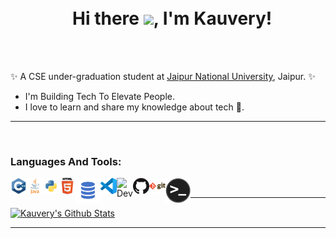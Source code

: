 <h1 align="center">
<br>
  Hi there <img src="https://raw.githubusercontent.com/MartinHeinz/MartinHeinz/master/wave.gif" width="40px">, I'm Kauvery!
 <br>
</h1>

<br>
<br>

✨ A CSE under-graduation student at [Jaipur National University](https://www.jnujaipur.ac.in/), Jaipur. ✨

- I'm Building Tech To Elevate People. 
- I love to learn and share my knowledge about tech 🤖.
<hr>
<br>

### Languages And Tools:

<img align="left" alt="C++" width="26px" src="https://raw.githubusercontent.com/github/explore/80688e429a7d4ef2fca1e82350fe8e3517d3494d/topics/cpp/cpp.png" />
<img align="left" alt="Java" width="26px" src="https://raw.githubusercontent.com/github/explore/80688e429a7d4ef2fca1e82350fe8e3517d3494d/topics/java/java.png" />
<img align="left" alt="Python" width="26px" src="https://raw.githubusercontent.com/github/explore/80688e429a7d4ef2fca1e82350fe8e3517d3494d/topics/python/python.png" />
<img align="left" alt="HTML5" width="26px" src="https://raw.githubusercontent.com/github/explore/80688e429a7d4ef2fca1e82350fe8e3517d3494d/topics/html/html.png" />
<img align="left" alt="SQL" width="40px" src="https://raw.githubusercontent.com/github/explore/80688e429a7d4ef2fca1e82350fe8e3517d3494d/topics/sql/sql.png" />
<img align="left" alt="Visual Studio Code" width="26px" src="https://raw.githubusercontent.com/github/explore/80688e429a7d4ef2fca1e82350fe8e3517d3494d/topics/visual-studio-code/visual-studio-code.png" />
<img align="left" alt="Dev" width="26px" src="https://cdn.jsdelivr.net/npm/simple-icons@3.12.4/icons/dev-dot-to.svg" />
<img align="left" alt="GitHub" width="26px" src="https://raw.githubusercontent.com/github/explore/78df643247d429f6cc873026c0622819ad797942/topics/github/github.png" />
<img align="left" alt="Git" width="26px" src="https://raw.githubusercontent.com/github/explore/80688e429a7d4ef2fca1e82350fe8e3517d3494d/topics/git/git.png" />
<img align="left" alt="Terminal" width="40px" src="https://raw.githubusercontent.com/github/explore/80688e429a7d4ef2fca1e82350fe8e3517d3494d/topics/terminal/terminal.png" />


<br><hr>

<a href="https://github.com/KauverySingh">
 <img align="center" src="https://github-readme-stats.vercel.app/api?username=KauverySingh&show_icons=true&theme=dark&line_height=30" alt="Kauvery's Github Stats"/>
</a>
<hr>
